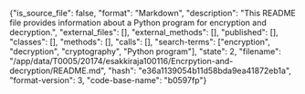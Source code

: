 {"is_source_file": false, "format": "Markdown", "description": "This README file provides information about a Python program for encryption and decryption.", "external_files": [], "external_methods": [], "published": [], "classes": [], "methods": [], "calls": [], "search-terms": ["encryption", "decryption", "cryptography", "Python program"], "state": 2, "filename": "/app/data/T0005/20174/esakkiraja100116/Encrpytion-and-decryption/README.md", "hash": "e36a1139054b11d58bda9ea41872eb1a", "format-version": 3, "code-base-name": "b0597fp"}